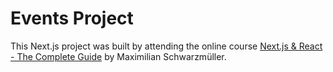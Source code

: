 # Events Project

This Next.js project was built by attending the online course [Next.js & React - The Complete Guide](https://www.udemy.com/course/nextjs-react-the-complete-guide/) by Maximilian Schwarzmüller.
